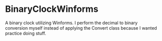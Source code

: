 # BinaryClockWinforms
A binary clock utilizing Winforms. I perform the decimal to binary conversion myself instead of applying the Convert class because I wanted practice doing stuff.
